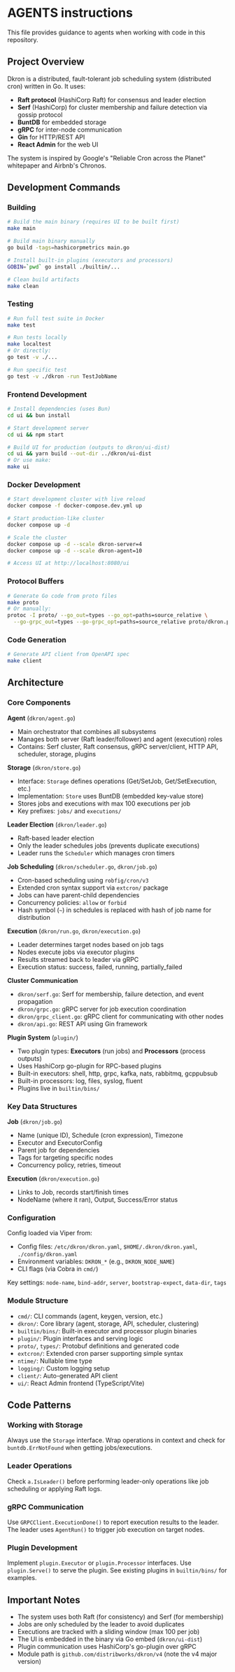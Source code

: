 # AGENTS instructions

This file provides guidance to agents when working with code in this repository.

## Project Overview

Dkron is a distributed, fault-tolerant job scheduling system (distributed cron) written in Go. It uses:
- **Raft protocol** (HashiCorp Raft) for consensus and leader election
- **Serf** (HashiCorp) for cluster membership and failure detection via gossip protocol
- **BuntDB** for embedded storage
- **gRPC** for inter-node communication
- **Gin** for HTTP/REST API
- **React Admin** for the web UI

The system is inspired by Google's "Reliable Cron across the Planet" whitepaper and Airbnb's Chronos.

## Development Commands

### Building
```bash
# Build the main binary (requires UI to be built first)
make main

# Build main binary manually
go build -tags=hashicorpmetrics main.go

# Install built-in plugins (executors and processors)
GOBIN=`pwd` go install ./builtin/...

# Clean build artifacts
make clean
```

### Testing
```bash
# Run full test suite in Docker
make test

# Run tests locally
make localtest
# Or directly:
go test -v ./...

# Run specific test
go test -v ./dkron -run TestJobName
```

### Frontend Development
```bash
# Install dependencies (uses Bun)
cd ui && bun install

# Start development server
cd ui && npm start

# Build UI for production (outputs to dkron/ui-dist)
cd ui && yarn build --out-dir ../dkron/ui-dist
# Or use make:
make ui
```

### Docker Development
```bash
# Start development cluster with live reload
docker compose -f docker-compose.dev.yml up

# Start production-like cluster
docker compose up -d

# Scale the cluster
docker compose up -d --scale dkron-server=4
docker compose up -d --scale dkron-agent=10

# Access UI at http://localhost:8080/ui
```

### Protocol Buffers
```bash
# Generate Go code from proto files
make proto
# Or manually:
protoc -I proto/ --go_out=types --go_opt=paths=source_relative \
  --go-grpc_out=types --go-grpc_opt=paths=source_relative proto/dkron.proto
```

### Code Generation
```bash
# Generate API client from OpenAPI spec
make client
```

## Architecture

### Core Components

**Agent** (`dkron/agent.go`)
- Main orchestrator that combines all subsystems
- Manages both server (Raft leader/follower) and agent (execution) roles
- Contains: Serf cluster, Raft consensus, gRPC server/client, HTTP API, scheduler, storage, plugins

**Storage** (`dkron/store.go`)
- Interface: `Storage` defines operations (Get/SetJob, Get/SetExecution, etc.)
- Implementation: `Store` uses BuntDB (embedded key-value store)
- Stores jobs and executions with max 100 executions per job
- Key prefixes: `jobs/` and `executions/`

**Leader Election** (`dkron/leader.go`)
- Raft-based leader election
- Only the leader schedules jobs (prevents duplicate executions)
- Leader runs the `Scheduler` which manages cron timers

**Job Scheduling** (`dkron/scheduler.go`, `dkron/job.go`)
- Cron-based scheduling using `robfig/cron/v3`
- Extended cron syntax support via `extcron/` package
- Jobs can have parent-child dependencies
- Concurrency policies: `allow` or `forbid`
- Hash symbol (`~`) in schedules is replaced with hash of job name for distribution

**Execution** (`dkron/run.go`, `dkron/execution.go`)
- Leader determines target nodes based on job tags
- Nodes execute jobs via executor plugins
- Results streamed back to leader via gRPC
- Execution status: success, failed, running, partially_failed

**Cluster Communication**
- `dkron/serf.go`: Serf for membership, failure detection, and event propagation
- `dkron/grpc.go`: gRPC server for job execution coordination
- `dkron/grpc_client.go`: gRPC client for communicating with other nodes
- `dkron/api.go`: REST API using Gin framework

**Plugin System** (`plugin/`)
- Two plugin types: **Executors** (run jobs) and **Processors** (process outputs)
- Uses HashiCorp go-plugin for RPC-based plugins
- Built-in executors: shell, http, grpc, kafka, nats, rabbitmq, gcppubsub
- Built-in processors: log, files, syslog, fluent
- Plugins live in `builtin/bins/`

### Key Data Structures

**Job** (`dkron/job.go`)
- Name (unique ID), Schedule (cron expression), Timezone
- Executor and ExecutorConfig
- Parent job for dependencies
- Tags for targeting specific nodes
- Concurrency policy, retries, timeout

**Execution** (`dkron/execution.go`)
- Links to Job, records start/finish times
- NodeName (where it ran), Output, Success/Error status

### Configuration

Config loaded via Viper from:
- Config files: `/etc/dkron/dkron.yaml`, `$HOME/.dkron/dkron.yaml`, `./config/dkron.yaml`
- Environment variables: `DKRON_*` (e.g., `DKRON_NODE_NAME`)
- CLI flags (via Cobra in `cmd/`)

Key settings: `node-name`, `bind-addr`, `server`, `bootstrap-expect`, `data-dir`, `tags`

### Module Structure

- `cmd/`: CLI commands (agent, keygen, version, etc.)
- `dkron/`: Core library (agent, storage, API, scheduler, clustering)
- `builtin/bins/`: Built-in executor and processor plugin binaries
- `plugin/`: Plugin interfaces and serving logic
- `proto/`, `types/`: Protobuf definitions and generated code
- `extcron/`: Extended cron parser supporting simple syntax
- `ntime/`: Nullable time type
- `logging/`: Custom logging setup
- `client/`: Auto-generated API client
- `ui/`: React Admin frontend (TypeScript/Vite)

## Code Patterns

### Working with Storage
Always use the `Storage` interface. Wrap operations in context and check for `buntdb.ErrNotFound` when getting jobs/executions.

### Leader Operations
Check `a.IsLeader()` before performing leader-only operations like job scheduling or applying Raft logs.

### gRPC Communication
Use `GRPCClient.ExecutionDone()` to report execution results to the leader. The leader uses `AgentRun()` to trigger job execution on target nodes.

### Plugin Development
Implement `plugin.Executor` or `plugin.Processor` interfaces. Use `plugin.Serve()` to serve the plugin. See existing plugins in `builtin/bins/` for examples.

## Important Notes

- The system uses both Raft (for consistency) and Serf (for membership)
- Jobs are only scheduled by the leader to avoid duplicates
- Executions are tracked with a sliding window (max 100 per job)
- The UI is embedded in the binary via Go embed (`dkron/ui-dist`)
- Plugin communication uses HashiCorp's go-plugin over gRPC
- Module path is `github.com/distribworks/dkron/v4` (note the v4 major version)
